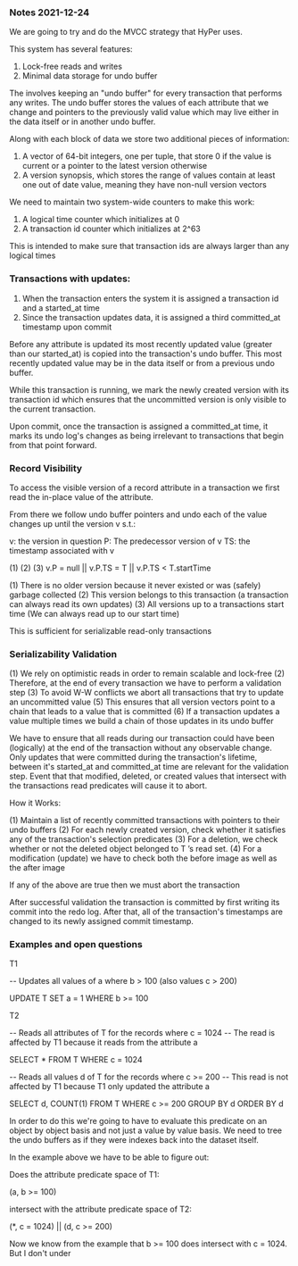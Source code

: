 ### Notes 2021-12-24

We are going to try and do the MVCC strategy that HyPer uses.

This system has several features:

1. Lock-free reads and writes
2. Minimal data storage for undo buffer

The involves keeping an "undo buffer" for every
transaction that performs any writes. The undo buffer stores the values of each attribute that we change and
pointers to the previously valid value which may live either in the data itself or in another undo buffer.

Along with each block of data we store two additional pieces of information:

1. A vector of 64-bit integers, one per tuple, that store 0 if the value is current or a pointer to the latest version otherwise
2. A version synopsis, which stores the range of values contain at least one out of date value, meaning they have non-null version vectors

We need to maintain two system-wide counters to make this work:

1. A logical time counter which initializes at 0
2. A transaction id counter which initializes at 2^63

This is intended to make sure that transaction ids are always larger than any logical times

### Transactions with updates:

1. When the transaction enters the system it is assigned a transaction id and a started_at time
2. Since the transaction updates data, it is assigned a third committed_at timestamp upon commit

Before any attribute is updated its most recently updated value (greater than our started_at) is copied into the
transaction's undo buffer. This most recently updated value may be in the data itself or from a previous undo buffer.

While this transaction is running, we mark the newly created version with its transaction id which ensures that the
uncommitted version is only visible to the current transaction.

Upon commit, once the transaction is assigned a committed_at time, it marks its undo log's changes as being irrelevant
to transactions that begin from that point forward.

### Record Visibility

To access the visible version of a record attribute in a transaction we first read the in-place value of the attribute.

From there we follow undo buffer pointers and undo each of the value changes up until the version v s.t.:

v: the version in question
P: The predecessor version of v
TS: the timestamp associated with v

(1)           (2)           (3)
v.P = null || v.P.TS = T || v.P.TS < T.startTime

(1) There is no older version because it never existed or was (safely) garbage collected
(2) This version belongs to this transaction (a transaction can always read its own updates)
(3) All versions up to a transactions start time (We can always read up to our start time)

This is sufficient for serializable read-only transactions

### Serializability Validation

(1) We rely on optimistic reads in order to remain scalable and lock-free
(2) Therefore, at the end of every transaction we have to perform a validation step
(3) To avoid W-W conflicts we abort all transactions that try to update an uncommitted value
(5) This ensures that all version vectors point to a chain that leads to a value that is committed
(6) If a transaction updates a value multiple times we build a chain of those updates in its undo buffer

We have to ensure that all reads during our transaction could have been (logically) at the end of the transaction
without any observable change. Only updates that were committed during the transaction's lifetime, between it's
started_at and committed_at time are relevant for the validation step. Event that that modified, deleted, or created
values that intersect with the transactions read predicates will cause it to abort.

How it Works:

(1) Maintain a list of recently committed transactions with pointers to their undo buffers
(2) For each newly created version, check whether it satisfies any of the transaction's selection predicates
(3) For a deletion, we check whether or not the deleted object belonged to T ’s read set.
(4) For a modification (update) we have to check both the before image as well as the after image

If any of the above are true then we must abort the transaction

After successful validation the transaction is committed by first writing its commit into the redo log. After that, all
of the transaction's timestamps are changed to its newly assigned commit timestamp. 

### Examples and open questions

T1

-- Updates all values of a where b > 100 (also values c > 200)

UPDATE T
   SET a = 1
 WHERE b >= 100

T2

-- Reads all attributes of T for the records where c = 1024
-- The read is affected by T1 because it reads from the attribute a

SELECT *
  FROM T
 WHERE c = 1024

-- Reads all values d of T for the records where c >= 200
-- This read is not affected by T1 because T1 only updated the attribute a

SELECT d, COUNT(1)
  FROM T
 WHERE c >= 200
 GROUP BY d
 ORDER BY d

In order to do this we're going to have to evaluate this predicate on an object by object basis and not just
a value by value basis. We need to tree the undo buffers as if they were indexes back into the dataset itself.

In the example above we have to be able to figure out:

Does the attribute predicate space of T1:

(a, b >= 100)

intersect with the attribute predicate space of T2:

(*, c = 1024) || (d, c >= 200)

Now we know from the example that b >= 100 does intersect with c = 1024. But I don't under